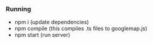 ### Running
- npm i (update dependencies)
- npm compile (this compiles .ts files to googlemap.js)
- npm start (run server)